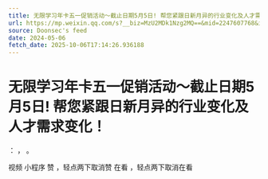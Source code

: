 ```yaml
---
title: 无限学习年卡五一促销活动～截止日期5月5日! 帮您紧跟日新月异的行业变化及人才需求变化！
url: https://mp.weixin.qq.com/s?__biz=MzU2MDk1Nzg2MQ==&mid=2247607768&idx=2&sn=24a431d17be96b674194b62755403406
source: Doonsec's feed
date: 2024-05-06
fetch_date: 2025-10-06T17:14:26.936188
---
```


# 无限学习年卡五一促销活动～截止日期5月5日! 帮您紧跟日新月异的行业变化及人才需求变化！

：
，
。

视频
小程序
赞
，轻点两下取消赞
在看
，轻点两下取消在看